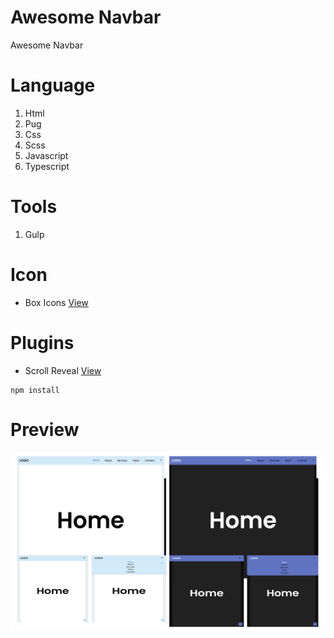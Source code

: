 #  Awesome Navbar
Awesome Navbar

# Language
1. Html
2. Pug
3. Css
4. Scss
5. Javascript
6. Typescript 

# Tools
1. Gulp


# Icon
* Box Icons
[View](https://boxicons.com/)

# Plugins
* Scroll Reveal
[View](https://scrollrevealjs.org/guide/hello-world.html)


```
npm install
``` 


# Preview
![This is an image](https://raw.githubusercontent.com/LearnCodingEasy/Navbar-1/main/dist/images/Navbar-1920.jpg)
